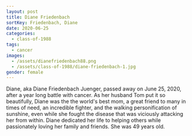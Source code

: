 ```yaml
---
layout: post
title: Diane Friedenbach
sortKey: Friedenbach, Diane
date: 2020-06-25
categories:
  - class-of-1988
tags:
  - cancer
images:
  - /assets/dianefriedenbach88.png
  - /assets/class-of-1988/diane-friedenbach-1.jpg
gender: female
---
```


Diane, aka Diane Friedenbach Juenger, passed away on June 25, 2020, after a year long battle with cancer. As her husband Tom put it so beautifully, Diane was the the world's best mom, a great friend to many in times of need, an incredible fighter, and the walking personification of sunshine, even while she fought the disease that was viciously attacking her from within. Diane dedicated her life to helping others while passionately loving her family and friends. She was 49 years old.
